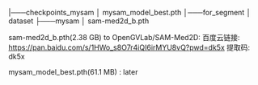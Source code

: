 

|───checkpoints_mysam
│       mysam_model_best.pth
│───for_segment
│       dataset
├───mysam
│       sam-med2d_b.pth

sam-med2d_b.pth(2.38 GB) to OpenGVLab/SAM-Med2D:
百度云链接: https://pan.baidu.com/s/1HWo_s8O7r4iQI6irMYU8vQ?pwd=dk5x 提取码: dk5x

mysam_model_best.pth(61.1 MB) :
later

